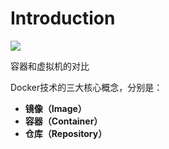 # Introduction

![](https://pic3.zhimg.com/80/v2-c2a31e2008835b2974170ad1dbac0d42_hd.jpg)

容器和虚拟机的对比

Docker技术的三大核心概念，分别是：

* **镜像（Image）**
* **容器（Container）**
* **仓库（Repository）**

  


